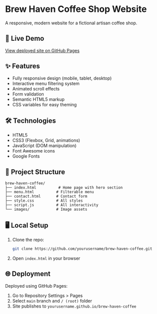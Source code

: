# Brew Haven Coffee Shop Website



A responsive, modern website for a fictional artisan coffee shop.

## 🚀 Live Demo
[View deployed site on GitHub Pages](https://funwell-24.github.io/project/)

## ✨ Features
- Fully responsive design (mobile, tablet, desktop)
- Interactive menu filtering system
- Animated scroll effects
- Form validation
- Semantic HTML5 markup
- CSS variables for easy theming

## 🛠️ Technologies
- HTML5
- CSS3 (Flexbox, Grid, animations)
- JavaScript (DOM manipulation)
- Font Awesome icons
- Google Fonts

## 📂 Project Structure
```
brew-haven-coffee/
├── index.html          # Home page with hero section
├── menu.html          # Filterable menu
├── contact.html       # Contact form
├── style.css          # All styles
├── script.js          # All interactivity
└── images/            # Image assets
```

## 🖥️ Local Setup
1. Clone the repo:
   ```bash
   git clone https://github.com/yourusername/brew-haven-coffee.git
   ```
2. Open `index.html` in your browser

## 🌐 Deployment
Deployed using GitHub Pages:
1. Go to Repository Settings > Pages
2. Select `main` branch and `/ (root)` folder
3. Site publishes to `yourusername.github.io/brew-haven-coffee`
